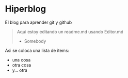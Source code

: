 # Hiperblog
El blog para aprender git y github
> Aqui estoy editando un readme.md usando Editor.md
> - Somebody

Asi se coloca una lista de items:
* una cosa
* otra cosa
* y... otra